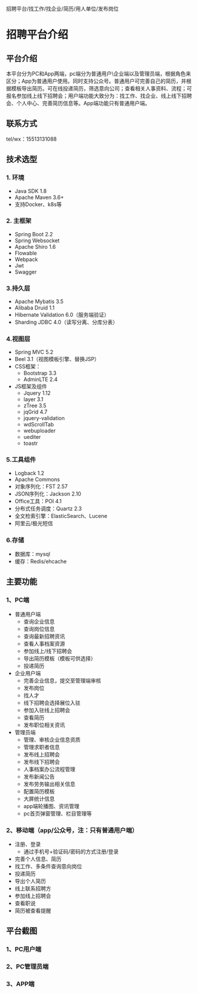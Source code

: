 招聘平台/找工作/找企业/简历/用人单位/发布岗位
# 招聘平台介绍
## 平台介绍
本平台分为PC和App两端，pc端分为普通用户\企业端以及管理员端，根据角色来区分；App为普通用户使用。同时支持公众号。普通用户可完善自己的简历，并根据模板导出简历。可在线投递简历，筛选意向公司；查看相关人事资料、流程；可报名参加线上线下招聘会；用户端功能大致分为：找工作、找企业、线上线下招聘会、个人中心、完善简历信息等。App端功能只有普通用户端。

## 联系方式
tel/wx：15513131088
## 技术选型

### 1. 环境

* Java SDK 1.8
* Apache Maven 3.6+
* 支持Docker、k8s等
### 2. 主框架

* Spring Boot 2.2
* Spring Websocket
* Apache Shiro 1.6
* Flowable
* Webpack
* Jwt
* Swagger
### 3.持久层

* Apache Mybatis 3.5
* Alibaba Druid 1.1
* Hibernate Validation 6.0（服务端验证）
* Sharding JDBC 4.0（读写分离、分库分表）
### 4.视图层

* Spring MVC 5.2
* Beel 3.1（视图模板引擎、替换JSP）
* CSS框架：
    * Bootstrap 3.3
    * AdminLTE 2.4
* JS框架及组件
    * Jquery 1.12
    * layer 3.1
    * zTree 3.5
    * jqGrid 4.7
    * jquery-validation
    * wdScrollTab
    * webuploader
    * uediter
    * toastr
###  5.工具组件

* Logback 1.2
* Apache Commons
* 对象序列化：FST 2.57
* JSON序列化：Jackson 2.10
* Office工具：POI 4.1
* 分布式任务调度：Quartz 2.3
* 全文检索引擎：ElasticSearch、Lucene
* 阿里云/极光短信
### 6.存储

* 数据库：mysql
* 缓存：Redis/ehcache
## 主要功能
### 1、PC端

* 普通用户端
    * 查询企业信息
    * 查询岗位信息
    * 查询最新招聘资讯
    * 查看人事档案资源
    *  参加线上/线下招聘会
    *  导出简历模板（模板可供选择）
    *  投递简历
* 企业用户端
    * 完善企业信息，提交至管理端审核
    * 发布岗位
    * 找人才
    * 线下招聘会选择展位入驻
    * 参加入驻线上招聘会
    * 查看简历
    * 发布职位相关资讯
* 管理员端
    * 管理、审核企业信息资质
    * 管理求职者信息
    * 发布线上招聘会
    * 发布线下招聘会
    * 人事档案办公流程管理
    * 发布新闻公告
    * 发布劳务输出相关信息
    * 配置简历模板
    * 大屏统计信息
    * app端轮播图、资讯管理
    * pc首页弹窗管理、栏目管理等
### 2、移动端（app/公众号，注：只有普通用户端）

* 注册、登录
    * 通过手机号+验证码/密码的方式注册/登录
* 完善个人信息、简历
* 找工作、多条件查询意向岗位
* 投递简历
* 导出个人简历
* 线上联系招聘方
* 参加线上招聘会
* 查看职说
* 简历被查看提醒
## 平台截图
### 1、PC用户端

### 2、PC管理员端

### 3、APP端
